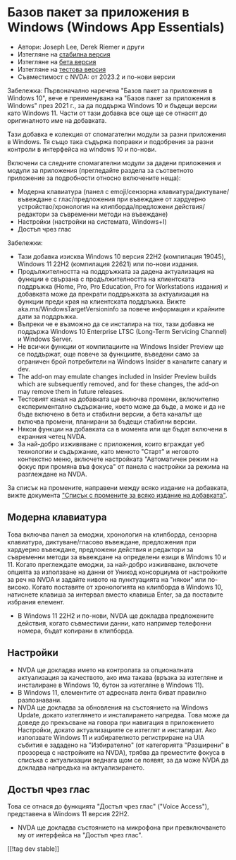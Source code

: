 # Базов пакет за приложения в Windows (Windows App Essentials) #

* Автори: Joseph Lee, Derek Riemer и други
* Изтегляне на [стабилна версия][1]
* Изтегляне на [бета версия][2]
* Изтегляне на [тестова версия][3]
* Съвместимост с NVDA: от 2023.2 и по-нови версии

Забележка: Първоначално наречена "Базов пакет за приложения в Windows 10",
вече е преименувана на "Базов пакет за приложения в Windows" през 2021 г.,
за да поддържа Windows 10 и бъдещи версии като Windows 11. Части от тази
добавка все още ще се отнасят до оригиналното име на добавката.

Тази добавка е колекция от спомагателни модули за разни приложения в
Windows. Тя също така съдържа поправки и подобрения за разни контроли в
интерфейса на windows 10 и по-нови.

Включени са следните спомагателни модули за дадени приложения и модули за
приложения (прегледайте раздела за съответното приложение за подробности
относно включените неща):

* Модерна клавиатура (панел с emoji/сензорна клавиатура/диктуване/въвеждане
  с глас/предложения при въвеждане от хардуерно устройство/хронология на
  клипборда/предложени действия/редактори за съвременни методи на въвеждане)
* Настройки (настройки на системата, Windows+I)
* Достъп чрез глас

Забележки:

* Тази добавка изисква Windows 10 версия 22H2 (компилация 19045), Windows 11
  22H2 (компилация 22621) или по-нови издания.
* Продължителността на поддръжката за дадена актуализация на функции е
  свързана с продължителността на клиентската поддръжка (Home, Pro, Pro
  Education, Pro for Workstations издания) и добавката може да прекрати
  поддръжката за актуализация на функции преди края на клиентската
  поддръжка. Вижте aka.ms/WindowsTargetVersioninfo за повече информация и
  крайните дати за поддръжка.
* Въпреки че е възможно да се инсталира на тях, тази добавка не поддържа
  Windows 10 Enterprise LTSC (Long-Term Servicing Channel) и Windows Server.
* Не всички функции от компилациите на Windows Insider Preview ще се
  поддържат, още повече за функциите, въведени само за ограничен брой
  потребители на Windows Insider в каналите canary и dev.
* The add-on may emulate changes included in Insider Preview builds which
  are subsequently removed, and for these changes, the add-on may remove
  them in future releases.
* Тестовият канал на добавката ще включва промени, включително
  експериментално съдържание, което може да бъде, а може и да не бъде
  включено в бета и стабилни версии, а бета каналът ще включва промени,
  планирани за бъдещи стабилни версии.
* Някои функции на добавката са в момента или ще бъдат включени в екранния
  четец NVDA.
* За най-добро изживяване с приложения, които вграждат уеб технологии и
  съдържание, като менюто "Старт" и неговото контекстно меню, включете
  настройката "Автоматичен режим на фокус при промяна във фокуса" от панела
  с настройки за режима на разглеждане на NVDA.

За списък на промените, направени между всяко издание на добавката, вижте
документа ["Списък с промените за всяко издание на добавката"][4].

## Модерна клавиатура

Това включва панел за емоджи, хронология на клипборда, сензорна клавиатура,
диктуване/гласово въвеждане, предложения при хардуерно въвеждане, предложени
действия и редактори за съвременни методи за въвеждане на определени езици в
Windows 10 и 11. Когато преглеждате емоджи, за най-добро изживяване,
включете опцията за използване на данни от Уникод консорциума от настройките
за реч на NVDA и задайте нивото на пунктуацията на "някои" или
по-високо. Когато поставяте от хронологията на клипборда в Windows 10,
натиснете клавиша за интервал вместо клавиша Enter, за да поставите избрания
елемент.

* В Windows 11 22H2 и по-нови, NVDA ще докладва предложените действия,
  когато съвместими данни, като например телефонни номера, бъдат копирани в
  клипборда.

## Настройки

* NVDA ще докладва името на контролата за опционалната актуализация за
  качеството, ако има такава (връзка за изтегляне и инсталиране в Windows
  10, бутон за изтегляне в Windows 11).
* В Windows 11, елементите от адресната лента биват правилно разпознавани.
* NVDA ще докладва за обновления на състоянието на Windows Update, докато
  изтеглянето и инсталирането напредва. Това може да доведе до прекъсване на
  говора при навигация в приложението Настройки, докато актуализациите се
  изтеглят и инсталират. Ако използвате Windows 11 и избирателното
  регистриране на UIA събития е зададено на "Избирателно" (от категорията
  "Разширени" в прозореца с настройките на NVDA), трябва да преместите
  фокуса в списъка с актуализации веднага щом се появят, за да може NVDA да
  докладва напредъка на актуализирането.

## Достъп чрез глас

Това се отнася до функцията "Достъп чрез глас" ("Voice Access"), представена
в Windows 11 версия 22H2.

* NVDA ще докладва състоянието на микрофона при превключването му от
  интерфейса на "Достъп чрез глас".

[[!tag dev stable]]

[1]: https://www.nvaccess.org/addonStore/legacy?file=wintenApps

[2]: https://www.nvaccess.org/addonStore/legacy?file=wintenApps-beta

[3]: https://www.nvaccess.org/addonStore/legacy?file=wintenApps-dev

[4]: https://github.com/josephsl/wintenapps/wiki/w10changelog
